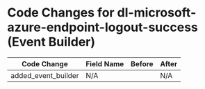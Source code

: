 # Code Changes for dl-microsoft-azure-endpoint-logout-success (Event Builder)

| Code Change | Field Name | Before | After |
|-------------|------------|--------|-------|
| added_event_builder | N/A |  | N/A |